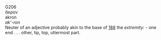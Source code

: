 <body>
  <p>G206<br>  ἄκρον  <br> akron  <br><i>ak‘-ron </i><br>Neuter of an adjective probably akin to the base of <a href="g0188.htm">188</a>  the <i>extremity:</i> - one end . . . other, tip, top, uttermost part.<br></p>
 </body>